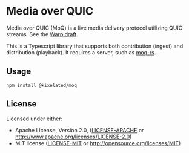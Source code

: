 # Media over QUIC

Media over QUIC (MoQ) is a live media delivery protocol utilizing QUIC streams.
See the [Warp draft](https://datatracker.ietf.org/doc/draft-lcurley-warp/).

This is a Typescript library that supports both contribution (ingest) and distribution (playback).
It requires a server, such as [moq-rs](https://github.com/kixelated/moq-rs).

## Usage

```
npm install @kixelated/moq
```

## License

Licensed under either:

-   Apache License, Version 2.0, ([LICENSE-APACHE](LICENSE-APACHE) or http://www.apache.org/licenses/LICENSE-2.0)
-   MIT license ([LICENSE-MIT](LICENSE-MIT) or http://opensource.org/licenses/MIT)
